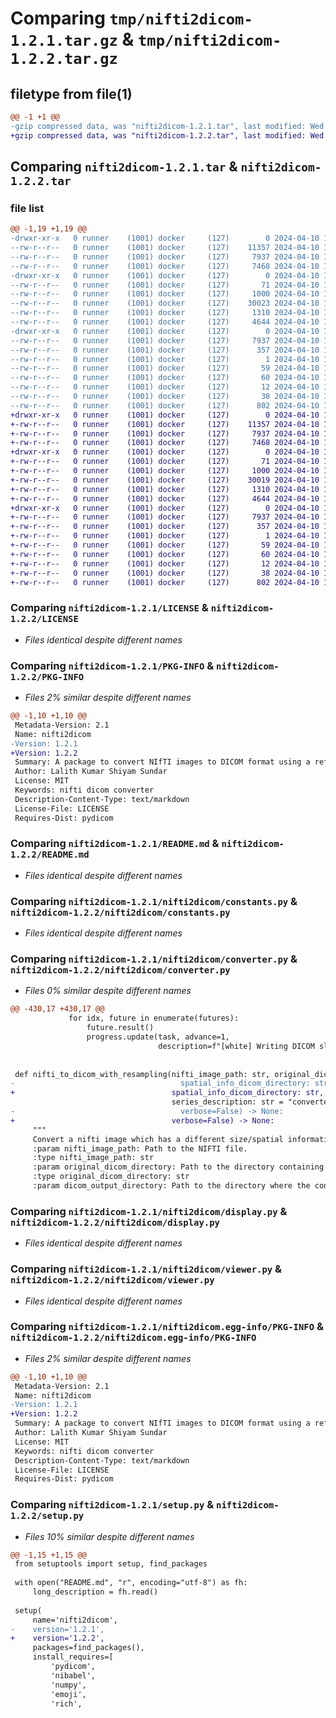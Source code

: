 # Comparing `tmp/nifti2dicom-1.2.1.tar.gz` & `tmp/nifti2dicom-1.2.2.tar.gz`

## filetype from file(1)

```diff
@@ -1 +1 @@
-gzip compressed data, was "nifti2dicom-1.2.1.tar", last modified: Wed Apr 10 12:44:07 2024, max compression
+gzip compressed data, was "nifti2dicom-1.2.2.tar", last modified: Wed Apr 10 12:48:25 2024, max compression
```

## Comparing `nifti2dicom-1.2.1.tar` & `nifti2dicom-1.2.2.tar`

### file list

```diff
@@ -1,19 +1,19 @@
-drwxr-xr-x   0 runner    (1001) docker     (127)        0 2024-04-10 12:44:07.834982 nifti2dicom-1.2.1/
--rw-r--r--   0 runner    (1001) docker     (127)    11357 2024-04-10 12:44:00.000000 nifti2dicom-1.2.1/LICENSE
--rw-r--r--   0 runner    (1001) docker     (127)     7937 2024-04-10 12:44:07.834982 nifti2dicom-1.2.1/PKG-INFO
--rw-r--r--   0 runner    (1001) docker     (127)     7468 2024-04-10 12:44:00.000000 nifti2dicom-1.2.1/README.md
-drwxr-xr-x   0 runner    (1001) docker     (127)        0 2024-04-10 12:44:07.834982 nifti2dicom-1.2.1/nifti2dicom/
--rw-r--r--   0 runner    (1001) docker     (127)       71 2024-04-10 12:44:00.000000 nifti2dicom-1.2.1/nifti2dicom/__init__.py
--rw-r--r--   0 runner    (1001) docker     (127)     1000 2024-04-10 12:44:00.000000 nifti2dicom-1.2.1/nifti2dicom/constants.py
--rw-r--r--   0 runner    (1001) docker     (127)    30023 2024-04-10 12:44:00.000000 nifti2dicom-1.2.1/nifti2dicom/converter.py
--rw-r--r--   0 runner    (1001) docker     (127)     1310 2024-04-10 12:44:00.000000 nifti2dicom-1.2.1/nifti2dicom/display.py
--rw-r--r--   0 runner    (1001) docker     (127)     4644 2024-04-10 12:44:00.000000 nifti2dicom-1.2.1/nifti2dicom/viewer.py
-drwxr-xr-x   0 runner    (1001) docker     (127)        0 2024-04-10 12:44:07.834982 nifti2dicom-1.2.1/nifti2dicom.egg-info/
--rw-r--r--   0 runner    (1001) docker     (127)     7937 2024-04-10 12:44:07.000000 nifti2dicom-1.2.1/nifti2dicom.egg-info/PKG-INFO
--rw-r--r--   0 runner    (1001) docker     (127)      357 2024-04-10 12:44:07.000000 nifti2dicom-1.2.1/nifti2dicom.egg-info/SOURCES.txt
--rw-r--r--   0 runner    (1001) docker     (127)        1 2024-04-10 12:44:07.000000 nifti2dicom-1.2.1/nifti2dicom.egg-info/dependency_links.txt
--rw-r--r--   0 runner    (1001) docker     (127)       59 2024-04-10 12:44:07.000000 nifti2dicom-1.2.1/nifti2dicom.egg-info/entry_points.txt
--rw-r--r--   0 runner    (1001) docker     (127)       60 2024-04-10 12:44:07.000000 nifti2dicom-1.2.1/nifti2dicom.egg-info/requires.txt
--rw-r--r--   0 runner    (1001) docker     (127)       12 2024-04-10 12:44:07.000000 nifti2dicom-1.2.1/nifti2dicom.egg-info/top_level.txt
--rw-r--r--   0 runner    (1001) docker     (127)       38 2024-04-10 12:44:07.834982 nifti2dicom-1.2.1/setup.cfg
--rw-r--r--   0 runner    (1001) docker     (127)      802 2024-04-10 12:44:00.000000 nifti2dicom-1.2.1/setup.py
+drwxr-xr-x   0 runner    (1001) docker     (127)        0 2024-04-10 12:48:25.390395 nifti2dicom-1.2.2/
+-rw-r--r--   0 runner    (1001) docker     (127)    11357 2024-04-10 12:48:19.000000 nifti2dicom-1.2.2/LICENSE
+-rw-r--r--   0 runner    (1001) docker     (127)     7937 2024-04-10 12:48:25.390395 nifti2dicom-1.2.2/PKG-INFO
+-rw-r--r--   0 runner    (1001) docker     (127)     7468 2024-04-10 12:48:19.000000 nifti2dicom-1.2.2/README.md
+drwxr-xr-x   0 runner    (1001) docker     (127)        0 2024-04-10 12:48:25.390395 nifti2dicom-1.2.2/nifti2dicom/
+-rw-r--r--   0 runner    (1001) docker     (127)       71 2024-04-10 12:48:19.000000 nifti2dicom-1.2.2/nifti2dicom/__init__.py
+-rw-r--r--   0 runner    (1001) docker     (127)     1000 2024-04-10 12:48:19.000000 nifti2dicom-1.2.2/nifti2dicom/constants.py
+-rw-r--r--   0 runner    (1001) docker     (127)    30019 2024-04-10 12:48:19.000000 nifti2dicom-1.2.2/nifti2dicom/converter.py
+-rw-r--r--   0 runner    (1001) docker     (127)     1310 2024-04-10 12:48:19.000000 nifti2dicom-1.2.2/nifti2dicom/display.py
+-rw-r--r--   0 runner    (1001) docker     (127)     4644 2024-04-10 12:48:19.000000 nifti2dicom-1.2.2/nifti2dicom/viewer.py
+drwxr-xr-x   0 runner    (1001) docker     (127)        0 2024-04-10 12:48:25.390395 nifti2dicom-1.2.2/nifti2dicom.egg-info/
+-rw-r--r--   0 runner    (1001) docker     (127)     7937 2024-04-10 12:48:25.000000 nifti2dicom-1.2.2/nifti2dicom.egg-info/PKG-INFO
+-rw-r--r--   0 runner    (1001) docker     (127)      357 2024-04-10 12:48:25.000000 nifti2dicom-1.2.2/nifti2dicom.egg-info/SOURCES.txt
+-rw-r--r--   0 runner    (1001) docker     (127)        1 2024-04-10 12:48:25.000000 nifti2dicom-1.2.2/nifti2dicom.egg-info/dependency_links.txt
+-rw-r--r--   0 runner    (1001) docker     (127)       59 2024-04-10 12:48:25.000000 nifti2dicom-1.2.2/nifti2dicom.egg-info/entry_points.txt
+-rw-r--r--   0 runner    (1001) docker     (127)       60 2024-04-10 12:48:25.000000 nifti2dicom-1.2.2/nifti2dicom.egg-info/requires.txt
+-rw-r--r--   0 runner    (1001) docker     (127)       12 2024-04-10 12:48:25.000000 nifti2dicom-1.2.2/nifti2dicom.egg-info/top_level.txt
+-rw-r--r--   0 runner    (1001) docker     (127)       38 2024-04-10 12:48:25.390395 nifti2dicom-1.2.2/setup.cfg
+-rw-r--r--   0 runner    (1001) docker     (127)      802 2024-04-10 12:48:19.000000 nifti2dicom-1.2.2/setup.py
```

### Comparing `nifti2dicom-1.2.1/LICENSE` & `nifti2dicom-1.2.2/LICENSE`

 * *Files identical despite different names*

### Comparing `nifti2dicom-1.2.1/PKG-INFO` & `nifti2dicom-1.2.2/PKG-INFO`

 * *Files 2% similar despite different names*

```diff
@@ -1,10 +1,10 @@
 Metadata-Version: 2.1
 Name: nifti2dicom
-Version: 1.2.1
+Version: 1.2.2
 Summary: A package to convert NIfTI images to DICOM format using a reference DICOM series.
 Author: Lalith Kumar Shiyam Sundar
 License: MIT
 Keywords: nifti dicom converter
 Description-Content-Type: text/markdown
 License-File: LICENSE
 Requires-Dist: pydicom
```

### Comparing `nifti2dicom-1.2.1/README.md` & `nifti2dicom-1.2.2/README.md`

 * *Files identical despite different names*

### Comparing `nifti2dicom-1.2.1/nifti2dicom/constants.py` & `nifti2dicom-1.2.2/nifti2dicom/constants.py`

 * *Files identical despite different names*

### Comparing `nifti2dicom-1.2.1/nifti2dicom/converter.py` & `nifti2dicom-1.2.2/nifti2dicom/converter.py`

 * *Files 0% similar despite different names*

```diff
@@ -430,17 +430,17 @@
             for idx, future in enumerate(futures):
                 future.result()
                 progress.update(task, advance=1,
                                 description=f"[white] Writing DICOM slices... [{idx + 1}/{total_slices}]")
 
 
 def nifti_to_dicom_with_resampling(nifti_image_path: str, original_dicom_directory: str, dicom_output_directory: str,
-                                     spatial_info_dicom_directory: str,
+                                   spatial_info_dicom_directory: str,
                                    series_description: str = "converted by nifti2dicom",
-                                     verbose=False) -> None:
+                                   verbose=False) -> None:
     """
     Convert a nifti image which has a different size/spatial information to its original dicom series.
     :param nifti_image_path: Path to the NIFTI file.
     :type nifti_image_path: str
     :param original_dicom_directory: Path to the directory containing the reference DICOM series.
     :type original_dicom_directory: str
     :param dicom_output_directory: Path to the directory where the converted DICOM files will be saved.
```

### Comparing `nifti2dicom-1.2.1/nifti2dicom/display.py` & `nifti2dicom-1.2.2/nifti2dicom/display.py`

 * *Files identical despite different names*

### Comparing `nifti2dicom-1.2.1/nifti2dicom/viewer.py` & `nifti2dicom-1.2.2/nifti2dicom/viewer.py`

 * *Files identical despite different names*

### Comparing `nifti2dicom-1.2.1/nifti2dicom.egg-info/PKG-INFO` & `nifti2dicom-1.2.2/nifti2dicom.egg-info/PKG-INFO`

 * *Files 2% similar despite different names*

```diff
@@ -1,10 +1,10 @@
 Metadata-Version: 2.1
 Name: nifti2dicom
-Version: 1.2.1
+Version: 1.2.2
 Summary: A package to convert NIfTI images to DICOM format using a reference DICOM series.
 Author: Lalith Kumar Shiyam Sundar
 License: MIT
 Keywords: nifti dicom converter
 Description-Content-Type: text/markdown
 License-File: LICENSE
 Requires-Dist: pydicom
```

### Comparing `nifti2dicom-1.2.1/setup.py` & `nifti2dicom-1.2.2/setup.py`

 * *Files 10% similar despite different names*

```diff
@@ -1,15 +1,15 @@
 from setuptools import setup, find_packages
 
 with open("README.md", "r", encoding="utf-8") as fh:
     long_description = fh.read()
 
 setup(
     name='nifti2dicom',
-    version='1.2.1',
+    version='1.2.2',
     packages=find_packages(),
     install_requires=[
         'pydicom',
         'nibabel',
         'numpy',
         'emoji',
         'rich',
```

